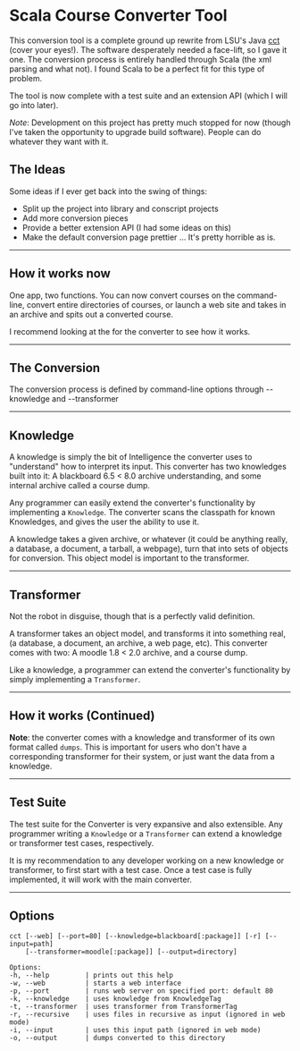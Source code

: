 # Scala Course Converter Tool

This conversion tool is a complete ground up rewrite from LSU's Java
[cct](https://tigerbytes2.lsu.edu/users/pcali1/moodlecct/index.html) (cover your eyes!). The software
desperately needed a face-lift, so I gave it one. The conversion process is entirely handled through
Scala (the xml parsing and what not). I found Scala to be a perfect fit for this type of problem.


The tool is now complete with a test suite and an extension API (which I will go into later).

*Note*: Development on this project has pretty much stopped for now (though I've taken the opportunity to upgrade
build software). People can do whatever they want with it. 

## The Ideas

Some ideas if I ever get back into the swing of things:

 * Split up the project into library and conscript projects
 * Add more conversion pieces
 * Provide a better extension API (I had some ideas on this)
 * Make the default conversion page prettier ... It's pretty horrible as is.

---

## How it works now

One app, two functions. You can now convert courses on the command-line, convert entire directories
of courses, or launch a web site and takes in an archive and spits out a converted course.


I recommend looking at the for the converter to see how it works.

---

## The Conversion

The conversion process is defined by command-line options through
--knowledge and --transformer

---

## Knowledge

A knowledge is simply the bit of Intelligence the converter uses to
"understand" how to interpret its input. This converter has two
knowledges built into it: A blackboard 6.5 < 8.0 archive understanding,
and some internal archive called a course dump.


Any programmer can easily extend the converter's functionality by
implementing a `Knowledge`. The converter scans the classpath for known
Knowledges, and gives the user the ability to use it.


A knowledge takes a given archive, or whatever (it could be anything
really, a database, a document, a tarball, a webpage), turn that into
sets of objects for conversion. This object model is important to the
transformer.

---

## Transformer

Not the robot in disguise, though that is a perfectly valid definition.

A transformer takes an object model, and transforms it into something
real, (a database, a document, an archive, a web page, etc). This
converter comes with two: A moodle 1.8 < 2.0 archive, and a course dump.

Like a knowledge, a programmer can extend the converter's functionality by
simply implementing a `Transformer`.

---

## How it works (Continued)

**Note**: the converter comes with a knowledge and transformer of its
own format called `dumps`. This is important for users who don't have a
corresponding transformer for their system, or just want the data from
a knowledge.

---

## Test Suite

The test suite for the Converter is very expansive and also extensible.
Any programmer writing a `Knowledge` or a `Transformer` can extend a
knowledge or transformer test cases, respectively.

It is my recommendation to any developer working on a new knowledge or
transformer, to first start with a test case. Once a test case is fully
implemented, it will work with the main converter.

---

## Options

    cct [--web] [--port=80] [--knowledge=blackboard[:package]] [-r] [--input=path] 
        [--transformer=moodle[:package]] [--output=directory]
    
    Options:
    -h, --help         | prints out this help
    -w, --web          | starts a web interface
    -p, --port         | runs web server on specified port: default 80
    -k, --knowledge    | uses knowledge from KnowledgeTag
    -t, --transformer  | uses transformer from TransformerTag
    -r, --recursive    | uses files in recursive as input (ignored in web mode)
    -i, --input        | uses this input path (ignored in web mode)
    -o, --output       | dumps converted to this directory
